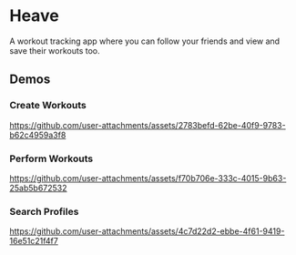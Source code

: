 # Heave

A workout tracking app where you can follow your friends and view and save their workouts too.

## Demos

### Create Workouts

https://github.com/user-attachments/assets/2783befd-62be-40f9-9783-b62c4959a3f8

### Perform Workouts

https://github.com/user-attachments/assets/f70b706e-333c-4015-9b63-25ab5b672532

### Search Profiles

https://github.com/user-attachments/assets/4c7d22d2-ebbe-4f61-9419-16e51c21f4f7
